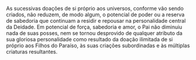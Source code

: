 ﻿As sucessivas doações de si próprio aos universos, conforme vão sendo criados, não reduzem, de modo algum, o potencial de poder ou a reserva de sabedoria que continuam a residir e repousar na personalidade central da Deidade. Em potencial de força, sabedoria e amor, o Pai não diminuiu nada de suas posses, nem se tornou desprovido de qualquer atributo da sua gloriosa personalidade como resultado da doação ilimitada de si próprio aos Filhos do Paraíso, às suas criações subordinadas e às múltiplas criaturas resultantes.
